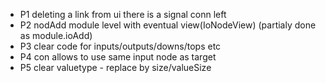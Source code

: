 - P1 deleting a link from ui there is a signal conn left 
- P2 nodAdd module level with eventual view(IoNodeView) (partialy done as module.ioAdd)
- P3 clear code for inputs/outputs/downs/tops etc
- P4 con allows to use same input node as target
- P5 clear valuetype - replace by size/valueSize